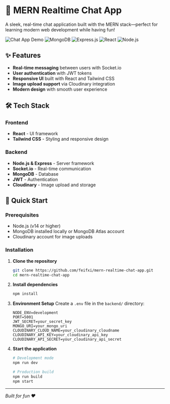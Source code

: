 # 💬 MERN Realtime Chat App

A sleek, real-time chat application built with the MERN stack—perfect for learning modern web development while having fun!

![Chat App Demo](https://img.shields.io/badge/Status-Active-brightgreen) ![MongoDB](https://img.shields.io/badge/MongoDB-4EA94B?style=flat&logo=mongodb&logoColor=white) ![Express.js](https://img.shields.io/badge/Express.js-404D59?style=flat&logo=express&logoColor=white) ![React](https://img.shields.io/badge/React-20232A?style=flat&logo=react&logoColor=61DAFB) ![Node.js](https://img.shields.io/badge/Node.js-43853D?style=flat&logo=node.js&logoColor=white)

## ✨ Features

- **Real-time messaging** between users with Socket.io
- **User authentication** with JWT tokens
- **Responsive UI** built with React and Tailwind CSS
- **Image upload support** via Cloudinary integration
- **Modern design** with smooth user experience

## 🛠️ Tech Stack

### Frontend
- **React** - UI framework
- **Tailwind CSS** - Styling and responsive design

### Backend
- **Node.js & Express** - Server framework
- **Socket.io** - Real-time communication
- **MongoDB** - Database
- **JWT** - Authentication
- **Cloudinary** - Image upload and storage

## 🚀 Quick Start

### Prerequisites
- Node.js (v14 or higher)
- MongoDB installed locally or MongoDB Atlas account
- Cloudinary account for image uploads

### Installation

1. **Clone the repository**
   ```bash
   git clone https://github.com/feifxi/mern-realtime-chat-app.git
   cd mern-realtime-chat-app
   ```

2. **Install dependencies**
   ```bash
   npm install
   ```

3. **Environment Setup**
   Create a `.env` file in the `backend/` directory:
   ```env
   NODE_ENV=development
   PORT=5001
   JWT_SECRET=your_secret_key
   MONGO_URI=your_mongo_uri
   CLOUDINARY_CLOUD_NAME=your_cloudinary_cloudname
   CLOUDINARY_API_KEY=your_cloudinary_api_key
   CLOUDINARY_API_SECRET=your_cloudinary_api_secret
   ```

4. **Start the application**
   ```bash
   # Development mode
   npm run dev
   
   # Production build
   npm run build
   npm start
   ```

---
*Built for fun ❤️*
